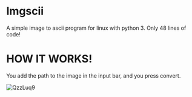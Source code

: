 # Imgscii
A simple image to ascii program for linux with python 3.
Only 48 lines of code!

# HOW IT WORKS!

You add the path to the image in the input bar, and you press convert.

![QzzLuq9](https://user-images.githubusercontent.com/89216946/178935562-aa8e8b67-e4ec-4f59-8156-5a4658be402f.png)
